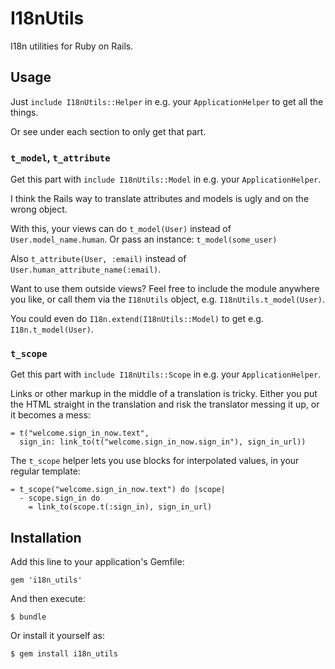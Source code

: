 # I18nUtils

I18n utilities for Ruby on Rails.


## Usage

Just `include I18nUtils::Helper` in e.g. your `ApplicationHelper` to get all the things.

Or see under each section to only get that part.


### `t_model`, `t_attribute`

Get this part with `include I18nUtils::Model` in e.g. your `ApplicationHelper`.

I think the Rails way to translate attributes and models is ugly and on the wrong object.

With this, your views can do `t_model(User)` instead of `User.model_name.human`. Or pass an instance: `t_model(some_user)`

Also `t_attribute(User, :email)` instead of `User.human_attribute_name(:email)`.

Want to use them outside views? Feel free to include the module anywhere you like, or call them via the `I18nUtils` object, e.g. `I18nUtils.t_model(User)`.

You could even do `I18n.extend(I18nUtils::Model)` to get e.g. `I18n.t_model(User)`.


### `t_scope`

Get this part with `include I18nUtils::Scope` in e.g. your `ApplicationHelper`.

Links or other markup in the middle of a translation is tricky. Either you put the HTML straight in the translation and risk the translator messing it up, or it becomes a mess:

``` slim
= t("welcome.sign_in_now.text",
  sign_in: link_to(t("welcome.sign_in_now.sign_in"), sign_in_url))
```

The `t_scope` helper lets you use blocks for interpolated values, in your regular template:

``` slim
= t_scope("welcome.sign_in_now.text") do |scope|
  - scope.sign_in do
    = link_to(scope.t(:sign_in), sign_in_url)
```


## Installation

Add this line to your application's Gemfile:

    gem 'i18n_utils'

And then execute:

    $ bundle

Or install it yourself as:

    $ gem install i18n_utils
